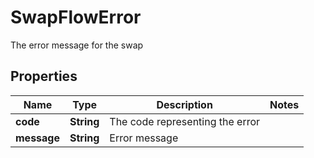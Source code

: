 

# SwapFlowError

The error message for the swap

## Properties

| Name | Type | Description | Notes |
|------------ | ------------- | ------------- | -------------|
|**code** | **String** | The code representing the error |  |
|**message** | **String** | Error message |  |



